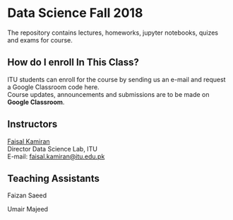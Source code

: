 # Data Science Fall 2018
The repository contains lectures, homeworks, jupyter notebooks, quizes and exams for course.

## How do I enroll In This Class?

ITU students can enroll for the course by sending us an e-mail and request a Google Classroom code here.<br>
Course updates, announcements and submissions are to be made on **Google Classroom**.<br> 

## Instructors

[Faisal Kamiran](https://itu.edu.pk/faculty-itu/dr-faisal-kamiran/)<br>
Director Data Science Lab, ITU<br>
E-mail: faisal.kamiran@itu.edu.pk

## Teaching Assistants

Faizan Saeed

Umair Majeed
